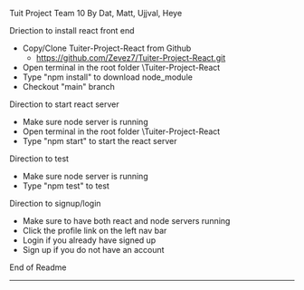 Tuit Project
Team 10
By Dat, Matt, Ujjval, Heye

Driection to install react front end

- Copy/Clone Tuiter-Project-React from Github
  - https://github.com/Zevez7/Tuiter-Project-React.git
- Open terminal in the root folder \Tuiter-Project-React
- Type "npm install" to download node_module
- Checkout "main" branch

Direction to start react server

- Make sure node server is running
- Open terminal in the root folder \Tuiter-Project-React
- Type "npm start" to start the react server

Direction to test

- Make sure node server is running
- Type "npm test" to test

Direction to signup/login

- Make sure to have both react and node servers running
- Click the profile link on the left nav bar
- Login if you already have signed up
- Sign up if you do not have an account

End of Readme

---
